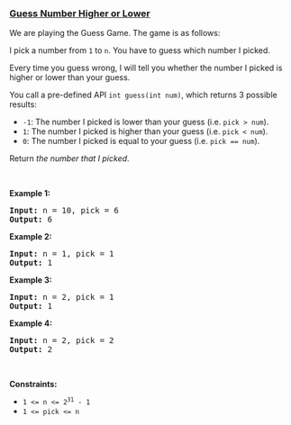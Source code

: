 ### [Guess Number Higher or Lower](https://leetcode.com/problems/guess-number-higher-or-lower)

<p>We are playing the Guess Game. The game is as follows:</p>

<p>I pick a number from <code>1</code> to <code>n</code>. You have to guess which number I picked.</p>

<p>Every time you guess wrong, I will tell you whether the number I picked is higher or lower than your guess.</p>

<p>You call a pre-defined API <code>int guess(int num)</code>, which returns 3 possible results:</p>

<ul>
	<li><code>-1</code>: The number I picked is lower than your guess (i.e. <code>pick &gt; num</code>).</li>
	<li><code>1</code>: The number I picked is higher than your guess (i.e. <code>pick &lt; num</code>).</li>
	<li><code>0</code>: The number I picked is equal to your guess (i.e. <code>pick == num</code>).</li>
</ul>

<p>Return <em>the number that I picked</em>.</p>

<p>&nbsp;</p>
<p><strong>Example 1:</strong></p>
<pre><strong>Input:</strong> n = 10, pick = 6
<strong>Output:</strong> 6
</pre><p><strong>Example 2:</strong></p>
<pre><strong>Input:</strong> n = 1, pick = 1
<strong>Output:</strong> 1
</pre><p><strong>Example 3:</strong></p>
<pre><strong>Input:</strong> n = 2, pick = 1
<strong>Output:</strong> 1
</pre><p><strong>Example 4:</strong></p>
<pre><strong>Input:</strong> n = 2, pick = 2
<strong>Output:</strong> 2
</pre>
<p>&nbsp;</p>
<p><strong>Constraints:</strong></p>

<ul>
	<li><code>1 &lt;= n &lt;= 2<sup>31</sup> - 1</code></li>
	<li><code>1 &lt;= pick &lt;= n</code></li>
</ul>
